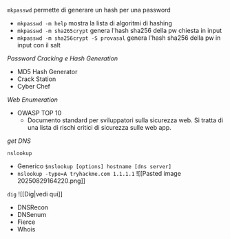 `mkpasswd` permette di generare un hash per una password
- `mkpasswd -m help` mostra la lista di algoritmi di hashing
- `mkpasswd -m sha265crypt` genera l'hash sha256 della pw chiesta in input
- `mkpasswd -m sha256crypt -S provasal` genera l'hash sha256 della pw in input con il salt

*Password Cracking e Hash Generation*
- MD5 Hash Generator
- Crack Station
- Cyber Chef

*Web Enumeration*
- OWASP TOP 10
	- Documento standard per sviluppatori sulla sicurezza web. Si tratta di una lista di rischi critici di sicurezza sulle web app.

*get DNS*

`nslookup`
- Generico `$nslookup [options] hostname [dns server]`
- `nslookup -type=A tryhackme.com 1.1.1.1`
![[Pasted image 20250829164220.png]]

`dig`
![[Dig|vedi qui]]

- DNSRecon
- DNSenum
- Fierce
- Whois
